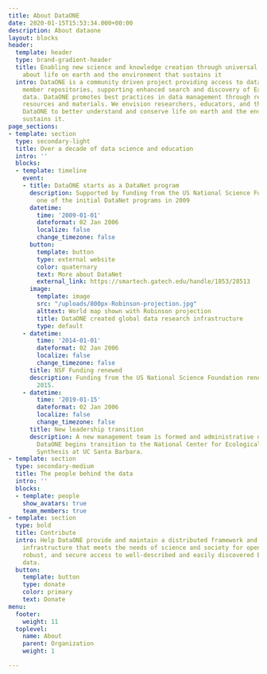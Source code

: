```yaml
---
title: About DataONE
date: 2020-01-15T15:53:34.000+00:00
description: About dataone
layout: blocks
header:
  template: header
  type: brand-gradient-header
  title: Enabling new science and knowledge creation through universal access to data
    about life on earth and the environment that sustains it
  intro: DataONE is a community driven project providing access to data across multiple
    member repositories, supporting enhanced search and discovery of Earth and environmental
    data. DataONE promotes best practices in data management through responsive educational
    resources and materials. We envision researchers, educators, and the public using
    DataONE to better understand and conserve life on earth and the environment that
    sustains it.
page_sections:
- template: section
  type: secondary-light
  title: Over a decade of data science and education
  intro: ''
  blocks:
  - template: timeline
    event:
    - title: DataONE starts as a DataNet program
      description: Supported by funding from the US National Science Foundation as
        one of the initial DataNet programs in 2009
      datetime:
        time: '2009-01-01'
        dateformat: 02 Jan 2006
        localize: false
        change_timezone: false
      button:
        template: button
        type: external website
        color: quaternary
        text: More about DataNet
        external_link: https://smartech.gatech.edu/handle/1853/28513
      image:
        template: image
        src: "/uploads/800px-Robinson-projection.jpg"
        alttext: World map shown with Robinson projection
        title: DataONE created global data research infrastructure
        type: default
    - datetime:
        time: '2014-01-01'
        dateformat: 02 Jan 2006
        localize: false
        change_timezone: false
      title: NSF Funding renewed
      description: Funding from the US National Science Foundation renewed through
        2015.
    - datetime:
        time: '2019-01-15'
        dateformat: 02 Jan 2006
        localize: false
        change_timezone: false
      title: New leadership transition
      description: A new management team is formed and administrative oversight of
        DataONE begins transition to the National Center for Ecological Analysis and
        Synthesis at UC Santa Barbara.
- template: section
  type: secondary-medium
  title: The people behind the data
  intro: ''
  blocks:
  - template: people
    show_avatars: true
    team_members: true
- template: section
  type: bold
  title: Contribute
  intro: Help DataONE provide and maintain a distributed framework and sustainable
    infrastructure that meets the needs of science and society for open, persistent,
    robust, and secure access to well-described and easily discovered Earth observational
    data.
  button:
    template: button
    type: donate
    color: primary
    text: Donate
menu:
  footer:
    weight: 11
  toplevel:
    name: About
    parent: Organization
    weight: 1

---
```

